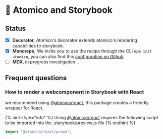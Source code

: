 # 📖 Atomico and Storybook

## Status

* [x] **Decorator,** Atomico's decorator extends atomico's rendering capabilities to storybook.
* [x] **Monorepo,** We invite you to use the recipe through the CLI `npm init atomico`, you can also find this [configuration on Github](https://github.com/atomicojs/base/tree/storybook-monorepo)
* [ ] **MDX**, in progress investigation...

## Frequent questions

### How to render a webcomponent in Storybook with React

we recommend using [@atomico/react](../packages/atomico-react.md), this package creates a friendly wrapper for React.

{% hint style="info" %}
Using [@atomico/react](../packages/atomico-react.md) requires the following script to be imported into the .storybook/preview.js file
{% endhint %}

```javascript
import "@atomico/react/proxy";
```
